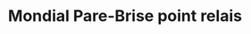 ---
title: "Mondial Pare-Brise point relais"
url: /hasparren/mondial-pare-brise-point-relais/
shop: Autowerkstatt
---